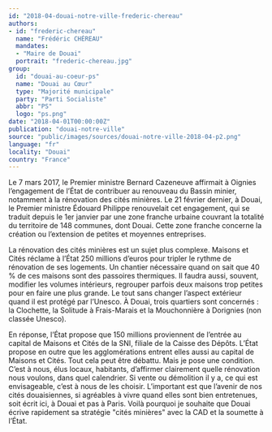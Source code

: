 ```yaml
---
id: "2018-04-douai-notre-ville-frederic-chereau"
authors:
- id: "frederic-chereau"
  name: "Frédéric CHÉREAU"
  mandates: 
  - "Maire de Douai"
  portrait: "frederic-chereau.jpg"
group:
  id: "douai-au-coeur-ps"
  name: "Douai au Cœur"
  type: "Majorité municipale"
  party: "Parti Socialiste"
  abbr: "PS"
  logo: "ps.png"
date: "2018-04-01T00:00:00Z"
publication: "douai-notre-ville"
source: "public/images/sources/douai-notre-ville-2018-04-p2.png"
language: "fr"
locality: "Douai"
country: "France"
---
```


Le 7 mars 2017, le Premier ministre Bernard Cazeneuve affirmait à Oignies l’engagement de l’État de contribuer au renouveau du Bassin minier, notamment à la rénovation des cités minières. Le 21 février dernier, à Douai, le Premier ministre Édouard Philippe renouvelait cet engagement, qui se traduit depuis le 1er janvier par une zone franche urbaine couvrant la totalité du territoire de 148 communes, dont Douai. Cette zone franche concerne la création ou l’extension de petites et moyennes entreprises.

La rénovation des cités minières est un sujet plus complexe. Maisons et Cités réclame à l’État 250 millions d’euros pour tripler le rythme de rénovation de ses logements. Un chantier nécessaire quand on sait que 40 % de ces maisons sont des passoires thermiques. Il faudra aussi, souvent, modifier les volumes intérieurs, regrouper parfois deux maisons trop petites pour en faire une plus grande. Le tout sans changer l’aspect extérieur quand il est protégé par l’Unesco. À Douai, trois quartiers sont concernés : la Clochette, la Solitude à Frais-Marais et la Mouchonnière à Dorignies (non classée Unesco).

En réponse, l’État propose que 150 millions proviennent de l’entrée au capital de Maisons et Cités de la SNI, filiale de la Caisse des Dépôts. L’État propose en outre que les agglomérations entrent elles aussi au capital de Maisons et Cités. Tout cela peut être débattu. Mais je pose une condition. C’est à nous, élus locaux, habitants, d’affirmer clairement quelle rénovation nous voulons, dans quel calendrier. Si vente ou démolition il y a, ce qui est envisageable, c’est à nous de les choisir. L’important est que l’avenir de nos cités douaisiennes, si agréables à vivre quand elles sont bien entretenues, soit écrit ici, à Douai et pas à Paris. Voilà pourquoi je souhaite que Douai écrive rapidement sa stratégie "cités minières" avec la CAD et la soumette à l’État.
